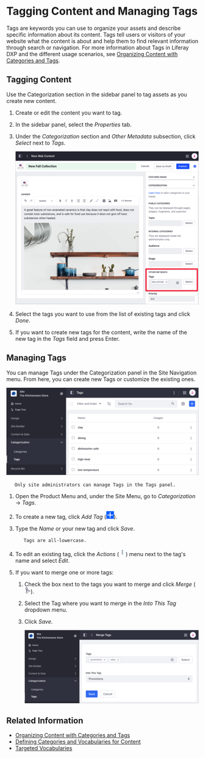 # Tagging Content and Managing Tags

Tags are keywords you can use to organize your assets and describe specific information about its content. Tags tell users or visitors of your website what the content is about and help them to find relevant information through search or navigation. For more information about Tags in Liferay DXP and the different usage scenarios, see [Organizing Content with Categories and Tags](./organizing-content-with-categories-and-tags.md).

## Tagging Content

Use the Categorization section in the sidebar panel to tag assets as you create new content.

1. Create or edit the content you want to tag.
1. In the sidebar panel, select the *Properties* tab.
1. Under the *Categorization* section and *Other Metadata* subsection, click *Select* next to *Tags*.

    ![Access the Tagging options under the Categorization section of the sidebar panel](./tagging-content/images/02.png)

1. Select the tags you want to use from the list of existing tags and click *Done*.
1. If you want to create new tags for the content, write the name of the new tag in the *Tags* field and press Enter.

## Managing Tags

You can manage Tags under the Categorization panel in the Site Navigation menu. From here, you can create new Tags or customize the existing ones.

![Managing Tags in Liferay DXP](./tagging-content/images/03.png)

```note::
   Only site administrators can manage Tags in the Tags panel.
```

1. Open the Product Menu and, under the Site Menu, go to *Categorization* &rarr; *Tags*.
1. To create a new tag, click *Add Tag* (![Add Tag](./../../../images/icon-add.png)).
1. Type the *Name* or your new tag and click *Save*.

    ```note::
       Tags are all-lowercase.
    ```

1. To edit an existing tag, click the *Actions* (![Actions](./../../../images/icon-actions.png)) menu next to the tag's name and select *Edit*.
1. If you want to merge one or more tags:

    1. Check the box next to the tags you want to merge and click *Merge* (![Merge](./../../../images/icon-merge.png)).
    1. Select the Tag where you want to merge in the *Into This Tag* dropdown menu.
    1. Click *Save*.

        ![You can merge two or more tags into a single one](./tagging-content/images/01.png)

## Related Information

- [Organizing Content with Categories and Tags](./organizing-content-with-categories-and-tags.md)
- [Defining Categories and Vocabularies for Content](./defining-categories-and-vocabularies-for-content.md)
- [Targeted Vocabularies](./targeted-vocabularies.md)
